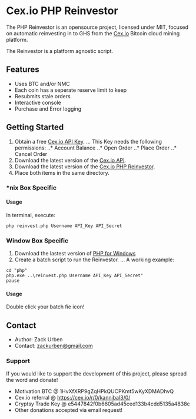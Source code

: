 # Cex.io PHP Reinvestor
The PHP Reinvestor is an opensource project, licensed under MIT, focused on automatic reinvesting in to GHS from the [Cex.io](https://cex.io/r/0/kannibal3/0/) Bitcoin cloud mining platform.

The Reinvestor is a platform agnostic script.

## Features
+ Uses BTC and/or NMC
+ Each coin has a seperate reserve limit to keep
+ Resubmits stale orders
+ Interactive console
+ Purchase and Error logging

## Getting Started
1. Obtain a free [Cex.io API Key](https://cex.io/trade/profile).
... This Key needs the following permissions: 
..* Account Balance 
..* Open Order 
..* Place Order 
..* Cancel Order 
2. Download the latest version of the [Cex.io API](https://github.com/zackurben/cex.io-api-php).
3. Download the latest version of the [Cex.io PHP Reinvestor](https://github.com/zackurben/cex_reinvest).
4. Place both items in the same directory.

### *nix Box Specific
#### Usage
In terminal, execute:
```
php reinvest.php Username API_Key API_Secret
```

### Window Box Specific
1. Download the lastest version of [PHP for Windows](http://windows.php.net/downloads/releases/php-5.5.7-Win32-VC11-x64.zip)
2. Create a batch script to run the Reinvestor.
... A working example:
```
cd "php" 
php.exe ..\reinvest.php Username API_Key API_Secret" 
pause 
```

#### Usage
Double click your batch fie icon!

## Contact
* Author: Zack Urben
* Contact: zackurben@gmail.com

### Support
If you would like to support the development of this project, please spread the word and donate!

* Motivation BTC @ 1HvXfXRP9gZqHPkQUCPKmt5wKyXDMADhvQ
* Cex.io referral @ https://cex.io/r/0/kannibal3/0/
* Cryptsy Trade Key @ e5447842f0b6605ad45ced133b4cdd5135a4838c
* Other donations accepted via email request!
